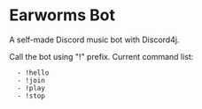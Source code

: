 # Earworms Bot
A self-made Discord music bot with Discord4j.

Call the bot using "!" prefix.
Current command list:
```
  - !hello
  - !join
  - !play
  - !stop
```
